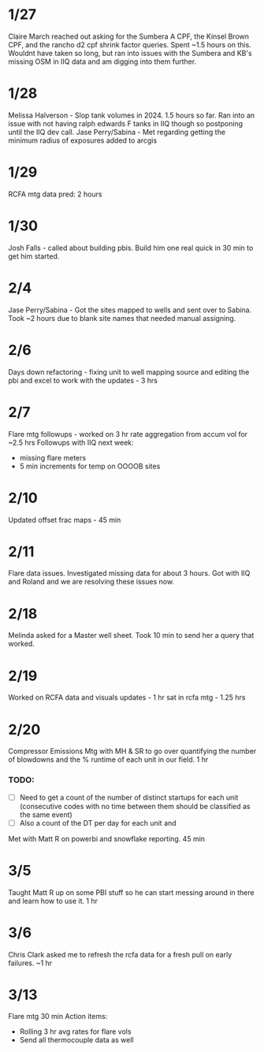 # 1/27 
Claire March reached out asking for the Sumbera A CPF, the Kinsel Brown CPF, and the rancho d2 cpf shrink factor queries. 
Spent ~1.5 hours on this. Wouldnt have taken so long, but ran into issues with the Sumbera and KB's missing OSM in IIQ data and am digging into them further.


# 1/28
Melissa Halverson - Slop tank volumes in 2024. 1.5 hours so far. Ran into an issue with not having ralph edwards F tanks in IIQ though so postponing until the IIQ dev call.
Jase Perry/Sabina - Met regarding getting the minimum  radius of exposures  added to arcgis 

# 1/29 
RCFA mtg data pred: 2 hours 

# 1/30
Josh Falls - called about building pbis. Build him one real quick in 30 min to get him started.

# 2/4 
Jase Perry/Sabina - Got the sites mapped to wells and sent over to Sabina. Took ~2 hours due to blank site names that needed manual assigning. 

# 2/6
Days down refactoring - fixing unit to well mapping source and editing the pbi and excel to work with the updates - 3 hrs

# 2/7
Flare mtg followups - worked on 3 hr rate aggregation from accum vol for ~2.5 hrs
Followups with IIQ next week:
- missing flare meters
- 5 min increments for temp on OOOOB sites


# 2/10
Updated offset frac maps - 45 min

# 2/11
Flare data issues. Investigated missing data for about 3 hours. Got with IIQ and Roland and we are resolving these issues now. 

# 2/18 
Melinda asked for a Master well sheet. Took 10 min to send her a query that worked. 

# 2/19
Worked on RCFA data and visuals updates - 1 hr 
sat in rcfa mtg - 1.25 hrs 

# 2/20 
Compressor Emissions Mtg with MH & SR to go over quantifying the number of blowdowns and the % runtime of each unit in our field. 1 hr
### TODO:
- [ ]  Need to get a count of the number of distinct startups for each unit (consecutive codes with no time between them should be classified as the same event) 
- [ ] Also a count of the DT per day for each unit and 

Met with Matt R on powerbi and snowflake reporting. 45 min 

# 3/5
Taught Matt R up on some PBI stuff so he can start messing around in there and learn how to use it. 1 hr

# 3/6 
Chris Clark asked me to refresh the rcfa data for a fresh pull on early failures.  ~1 hr 

# 3/13
Flare mtg 30 min
Action items:
- Rolling 3 hr avg rates for flare vols 
- Send all thermocouple data as well
